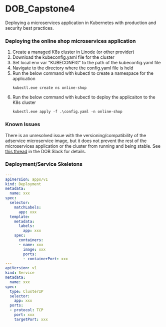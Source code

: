 # DOB_Capstone4
Deploying a microservices application in Kubernetes with production and security best practices.

### Deploying the online shop microservices application

1. Create a managed K8s cluster in Linode (or other provider)
2. Download the kubeconfig.yaml file for the cluster
3. Set local env var "KUBECONFIG" to the path of the kubeconfig.yaml file
4. Navigate to the directory where the config.yaml file is held
5. Run the below command with kubectl to create a namespace for the application
   ```
   kubectl.exe create ns online-shop
   ```
6. Run the below command with kubectl to deploy the applicaiton to the K8s cluster
   ```
   kubectl.exe apply -f .\config.yaml -n online-shop
   ```

### Known Issues

There is an unresolved issue with the versioning/compatibility of the adservice microservice image, but it does not prevent the rest of the microservices application or the cluster from running and being stable.  See [this thread](https://techworld-with-nana.slack.com/archives/C01HFB3UHGX/p1678492219108779) in the DOB Slack for details.

### Deployment/Service Skeletons

```yaml
---
apiVersion: apps/v1
kind: Deployment
metadata:
  name: xxx
spec:
  selector:
    matchLabels:
      app: xxx
  template:
    metadata:
      labels:
        app: xxx
    spec:
      containers:
      - name: xxx
        image: xxx
        ports:
        - containerPort: xxx
---
apiVersion: v1
kind: Service
metadata:
  name: xxx
spec:
  type: ClusterIP
  selector:
    app: xxx
  ports:
  - protocol: TCP
    port: xxx
    targetPort: xxx
```
